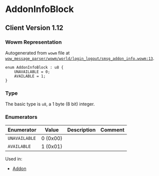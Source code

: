 # AddonInfoBlock

## Client Version 1.12

### Wowm Representation

Autogenerated from `wowm` file at [`wow_message_parser/wowm/world/login_logout/smsg_addon_info.wowm:13`](https://github.com/gtker/wow_messages/tree/main/wow_message_parser/wowm/world/login_logout/smsg_addon_info.wowm#L13).

```rust,ignore
enum AddonInfoBlock : u8 {
    UNAVAILABLE = 0;
    AVAILABLE = 1;
}
```
### Type
The basic type is `u8`, a 1 byte (8 bit) integer.
### Enumerators
| Enumerator | Value  | Description | Comment |
| --------- | -------- | ----------- | ------- |
| `UNAVAILABLE` | 0 (0x00) |  |  |
| `AVAILABLE` | 1 (0x01) |  |  |

Used in:
* [Addon](addon.md)

